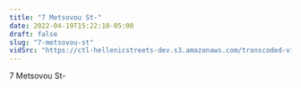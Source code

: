 ```yaml
---
title: "7 Metsovou St-"
date: 2022-04-19T15:22:10-05:00
draft: false
slug: "7-metsovou-st"
vidSrc: "https://ctl-hellenicstreets-dev.s3.amazonaws.com/transcoded-videos/7%20Metsovou%20St-.mp4"
---
```


7 Metsovou St-
